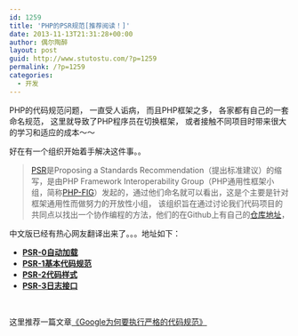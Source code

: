 ```yaml
---
id: 1259
title: 'PHP的PSR规范[推荐阅读！]'
date: 2013-11-13T21:31:28+00:00
author: 偶尔陶醉
layout: post
guid: http://www.stutostu.com/?p=1259
permalink: /?p=1259
categories:
  - 开发
---
```


PHP的代码规范问题， 一直受人诟病， 而且PHP框架之多， 各家都有自己的一套命名规范， 这里就导致了PHP程序员在切换框架， 或者接触不同项目时带来很大的学习和适应的成本～～

好在有一个组织开始着手解决这件事。。

> <a href="https://github.com/php-fig/fig-standards" target="_blank">PSR</a>是Proposing a Standards Recommendation（提出标准建议）的缩写，是由PHP Framework Interoperability Group（PHP通用性框架小组，简称<a href="https://github.com/php-fig" target="_blank">PHP-FIG</a>）发起的，通过他们命名就可以看出，这是个主要是针对框架通用性而做努力的开放性小组， 该组织旨在通过讨论我们代码项目的共同点以找出一个协作编程的方法，他们的在Github上有自己的<a href="https://github.com/php-fig/fig-standards" target="_blank">仓库地址</a>，

中文版已经有热心网友翻译出来了。。。地址如下：

  * **[PSR-0自动加载](https://github.com/hfcorriez/fig-standards/blob/zh_CN/%E6%8E%A5%E5%8F%97/PSR-0.md)**
  * **[PSR-1基本代码规范](https://github.com/hfcorriez/fig-standards/blob/zh_CN/%E6%8E%A5%E5%8F%97/PSR-1-basic-coding-standard.md)**
  * **[PSR-2代码样式](https://github.com/hfcorriez/fig-standards/blob/zh_CN/%E6%8E%A5%E5%8F%97/PSR-2-coding-style-guide.md)**
  * **[PSR-3日志接口](https://github.com/hfcorriez/fig-standards/blob/zh_CN/%E6%8E%A5%E5%8F%97/PSR-3-logger-interface.md)**

&nbsp;

这里推荐一篇文章[《Google为何要执行严格的代码规范》](http://www.aqee.net/google-coding-standards/)

&nbsp;

&nbsp;